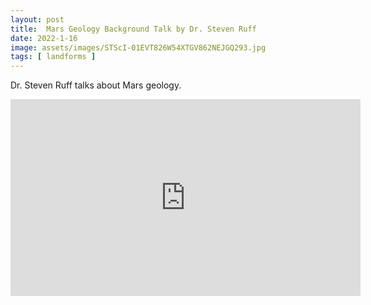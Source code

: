 ```yaml
---
layout: post
title:  Mars Geology Background Talk by Dr. Steven Ruff
date: 2022-1-16
image: assets/images/STScI-01EVT826W54XTGV862NEJGQ293.jpg
tags: [ landforms ]
---
```


Dr. Steven Ruff talks about Mars geology.

<iframe width="560" height="315" src="https://www.youtube.com/embed/8gZGozsLW04" title="YouTube video player" frameborder="0" allow="accelerometer; autoplay; clipboard-write; encrypted-media; gyroscope; picture-in-picture" allowfullscreen></iframe>
